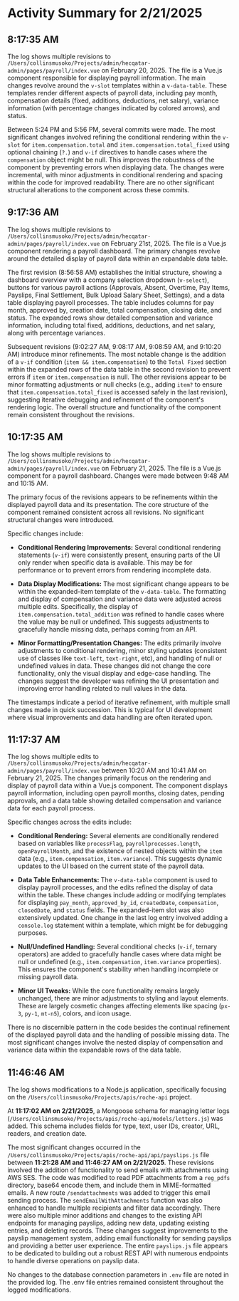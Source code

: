 # Activity Summary for 2/21/2025

## 8:17:35 AM
The log shows multiple revisions to `/Users/collinsmusoko/Projects/admin/hecqatar-admin/pages/payroll/index.vue` on February 20, 2025.  The file is a Vue.js component responsible for displaying payroll information.  The main changes revolve around the `v-slot` templates within a `v-data-table`. These templates render different aspects of payroll data, including pay month, compensation details (fixed, additions, deductions, net salary), variance information (with percentage changes indicated by colored arrows), and status.

Between 5:24 PM and 5:56 PM, several commits were made.  The most significant changes involved refining the conditional rendering within the `v-slot` for `item.compensation.total` and `item.compensation.total_fixed` using optional chaining (`?.`) and `v-if` directives to handle cases where the `compensation` object might be null. This improves the robustness of the component by preventing errors when displaying data.  The changes were incremental, with minor adjustments in conditional rendering and spacing within the code for improved readability.  There are no other significant structural alterations to the component across these commits.


## 9:17:36 AM
The log shows multiple revisions to `/Users/collinsmusoko/Projects/admin/hecqatar-admin/pages/payroll/index.vue` on February 21st, 2025.  The file is a Vue.js component rendering a payroll dashboard.  The primary changes revolve around the detailed display of payroll data within an expandable data table.

The first revision (8:56:58 AM) establishes the initial structure, showing a dashboard overview with a company selection dropdown (`v-select`), buttons for various payroll actions (Approvals, Absent, Overtime, Pay Items, Payslips, Final Settlement, Bulk Upload Salary Sheet, Settings), and a data table displaying payroll processes. The table includes columns for pay month, approved by, creation date, total compensation, closing date, and status.  The expanded rows show detailed compensation and variance information, including total fixed, additions, deductions, and net salary, along with percentage variances.

Subsequent revisions (9:02:27 AM, 9:08:17 AM, 9:08:59 AM, and 9:10:20 AM) introduce minor refinements. The most notable change is the addition of a `v-if` condition (`item && item.compensation`) to the `Total Fixed` section within the expanded rows of the data table in the second revision to prevent errors if `item` or `item.compensation` is null.  The other revisions appear to be minor formatting adjustments or null checks (e.g., adding `item?` to ensure that `item.compensation.total_fixed` is accessed safely in the last revision), suggesting iterative debugging and refinement of the component's rendering logic.  The overall structure and functionality of the component remain consistent throughout the revisions.


## 10:17:35 AM
The log shows multiple revisions to `/Users/collinsmusoko/Projects/admin/hecqatar-admin/pages/payroll/index.vue` on February 21, 2025.  The file is a Vue.js component for a payroll dashboard.  Changes were made between 9:48 AM and 10:15 AM.

The primary focus of the revisions appears to be refinements within the displayed payroll data and its presentation. The core structure of the component remained consistent across all revisions.  No significant structural changes were introduced.

Specific changes include:

* **Conditional Rendering Improvements:**  Several conditional rendering statements (`v-if`) were consistently present, ensuring parts of the UI only render when specific data is available. This may be for performance or to prevent errors from rendering incomplete data.

* **Data Display Modifications:**  The most significant change appears to be within the expanded-item template of the `v-data-table`. The formatting and display of compensation and variance data were adjusted across multiple edits.  Specifically, the display of `item.compensation.total_addition` was refined to handle cases where the value may be null or undefined.  This suggests adjustments to gracefully handle missing data, perhaps coming from an API.

* **Minor Formatting/Presentation Changes:** The edits primarily involve adjustments to conditional rendering, minor styling updates (consistent use of classes like `text-left`, `text-right`, etc), and handling of null or undefined values in data.  These changes did not change the core functionality, only the visual display and edge-case handling.  The changes suggest the developer was refining the UI presentation and improving error handling related to null values in the data.


The timestamps indicate a period of iterative refinement, with multiple small changes made in quick succession. This is typical for UI development where visual improvements and data handling are often iterated upon.


## 11:17:37 AM
The log shows multiple edits to `/Users/collinsmusoko/Projects/admin/hecqatar-admin/pages/payroll/index.vue`  between 10:20 AM and 10:41 AM on February 21, 2025.  The changes primarily focus on the rendering and display of payroll data within a Vue.js component.  The component displays payroll information, including open payroll months, closing dates, pending approvals, and a data table showing detailed compensation and variance data for each payroll process.

Specific changes across the edits include:

* **Conditional Rendering:** Several elements are conditionally rendered based on variables like `processFlag`, `payrollprocesses.length`, `openPayrollMonth`, and the existence of nested objects within the `item` data (e.g., `item.compensation`, `item.variance`).  This suggests dynamic updates to the UI based on the current state of the payroll data.


* **Data Table Enhancements:**  The `v-data-table` component is used to display payroll processes, and the edits refined the display of data within the table.  These changes include adding or modifying templates for displaying `pay_month`, `approved_by_id`, `createdDate`, `compensation`, `closedDate`, and `status` fields. The expanded-item slot was also extensively updated.  One change in the last log entry involved adding a `console.log` statement within a template, which might be for debugging purposes.


* **Null/Undefined Handling:**  Several conditional checks (`v-if`, ternary operators) are added to gracefully handle cases where data might be null or undefined (e.g., `item.compensation`, `item.variance` properties).  This ensures the component's stability when handling incomplete or missing payroll data.


* **Minor UI Tweaks:**  While the core functionality remains largely unchanged, there are minor adjustments to styling and layout elements.  These are largely cosmetic changes affecting elements like spacing (`px-3`, `py-1`, `mt-n5`), colors, and icon usage.


There is no discernible pattern in the code besides the continual refinement of the displayed payroll data and the handling of possible missing data. The most significant changes involve the nested display of compensation and variance data within the expandable rows of the data table.


## 11:46:46 AM
The log shows modifications to a Node.js application, specifically focusing on the `/Users/collinsmusoko/Projects/apis/roche-api` project.

At **11:17:02 AM on 2/21/2025**, a Mongoose schema for managing letter logs (`/Users/collinsmusoko/Projects/apis/roche-api/models/letters.js`) was added.  This schema includes fields for type, text, user IDs, creator, URL, readers, and creation date.

The most significant changes occurred in the `/Users/collinsmusoko/Projects/apis/roche-api/api/payslips.js` file between **11:21:28 AM and 11:46:27 AM on 2/21/2025**.  These revisions involved the addition of functionality to send emails with attachments using AWS SES.  The code was modified to read PDF attachments from a `reg_pdfs` directory, base64 encode them, and include them in MIME-formatted emails.  A new route `/sendattachments` was added to trigger this email sending process.  The  `sendEmailWithAttachments` function was also enhanced to handle multiple recipients and filter data accordingly.  There were also multiple minor additions and changes to the  existing API endpoints for managing payslips, adding new data, updating existing entries, and deleting records.  These changes suggest improvements to the payslip management system, adding email functionality for sending payslips and providing a better user experience.  The entire `payslips.js` file appears to be dedicated to building out a robust REST API with numerous endpoints to handle diverse operations on payslip data.


No changes to the database connection parameters in `.env` file are noted in the provided log.  The .env file entries remained consistent throughout the logged modifications.
